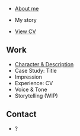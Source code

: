 

- [About me](../03-aboutness/index.md)
- My story

- [View CV](../04-experience/index.md) 

## Work
- [Character & Description](01-character-description/)
- Case Study: Title
- Impression
- Experience: CV
- Voice & Tone
- Storytelling (WIP)

## Contact

- ?
